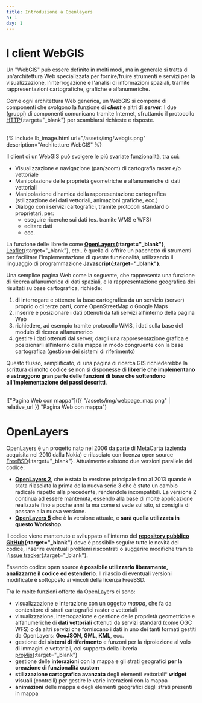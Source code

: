 ```yaml
---
title: Introduzione a Openlayers
n: 1
day: 1
---
```

I client WebGIS
===============
Un "WebGIS" può essere definito in molti modi, ma in generale si tratta di un'architettura Web specializzata per fornire/fruire strumenti e servizi per la visualizzazione, l'interrogazione e l'analisi di informazioni spaziali, tramite rappresentazioni cartografiche, grafiche e alfanumeriche.

Come ogni architettura Web generica, un WebGIS si compone di componenti che svolgono la funzione di **_client_** e altri di **_server_**. I due (gruppi) di componenti comunicano tramite Internet, sfruttando il protocollo [HTTP](https://it.wikipedia.org/wiki/Hypertext_Transfer_Protocol){:target="_blank"} per scambiarsi richieste e risposte.

<br>
{% include lb_image.html url="/assets/img/webgis.png" description="Architetture WebGIS" %}
<br>

Il client di un WebGIS può svolgere le più svariate funzionalità, tra cui:

* Visualizzazione e navigazione (pan/zoom) di cartografia raster e/o vettoriale
* Manipolazione delle proprietà geometriche e alfanumeriche di dati vettoriali
* Manipolazione dinamica della rappresentazione cartografica (stilizzazione dei dati vettoriali, animazioni grafiche, ecc.)
* Dialogo con i servizi cartografici, tramite protocolli standard o proprietari, per:
   * eseguire ricerche sui dati (es. tramite WMS e WFS)
   * editare dati
   * ecc.

La funzione delle librerie come **[OpenLayers](http://openlayers.org/){:target="_blank"}**, [Leaflet](http://leafletjs.com/){:target="_blank"}, etc.. è quella di offrire un pacchetto di strumenti per facilitare l'implementazione di queste funzionalità, utilizzando il linguaggio di programmazione **[Javascript](https://developer.mozilla.org/it/docs/Web/JavaScript){:target="_blank"}**.

Una semplice pagina Web come la seguente, che rappresenta una funzione di ricerca alfanumerica di dati spaziali, e la rappresentazione geografica dei risultati su base cartografica, richiede:

1. di interrogare e ottenere la base cartografica da un servizio (server) proprio o di terze parti, come OpenStreetMap o Google Maps
2. inserire e posizionare i dati ottenuti da tali servizi all'interno della pagina Web
3. richiedere, ad esempio tramite protocollo WMS, i dati sulla base del modulo di ricerca alfanumerico
4. gestire i dati ottenuti dal server, dargli una rappresentazione grafica e posizionarli all'interno della mappa in modo congruente con la base cartografica (gestione dei sistemi di riferimento)

Questo flusso, semplificato, di una pagina di ricerca GIS richiederebbe la scrittura di molto codice se non si disponesse di **librerie che implementano e astraggono gran parte delle funzioni di base che sottendono all'implementazione dei passi descritti**.

<br>
!["Pagina Web con mappa"]({{ "/assets/img/webpage_map.png" | relative_url }} "Pagina Web con mappa")
<br>

OpenLayers
==========

OpenLayers è un progetto nato nel 2006 da parte di MetaCarta (azienda acquisita nel 2010 dalla Nokia) e rilasciato con licenza open source [FreeBSD](https://tldrlegal.com/license/bsd-2-clause-license-(freebsd)){:target="_blank"}.
Attualmente esistono due versioni parallele del codice:

* **[OpenLayers 2](http://openlayers.org/two/)**, che è stata la versione principale fino al 2013 quando è stata rilasciata la prima della nuova serie 3 che è stato un cambio radicale rispetto alla precedente, rendendole incompatibili. La versione 2 continua ad essere mantenuta, essendo alla base di molte applicazione realizzate fino a poche anni fa ma come si vede sul sito, si consiglia di passare alla nuova versione.
* **[OpenLayers 5](https://openlayers.org/)** che è la versione attuale, e **sarà quella utilizzata in questo Workshop**.

Il codice viene mantenuto e sviluppato all'interno del **[repository pubblico GitHub](https://github.com/openlayers/openlayers){:target="_blank"}** dove è possibile seguire tutte le novità del codice, inserire eventuali problemi riscontrati o suggerire modifiche tramite l'[issue tracker](https://github.com/openlayers/openlayers/issues){:target="_blank"}.

Essendo codice open source **è possibile utilizzarlo liberamente, analizzarne il codice ed estenderlo**. Il rilascio di eventuali versioni modificate è sottoposto ai vincoli della licenza FreeBSD.

Tra le molte funzioni offerte da OpenLayers ci sono:

* visualizzazione e interazione con un oggetto _mappa_, che fa da contenitore di strati cartografici raster e vettoriali
* visualizzazione, interrogazione e gestione delle proprietà geometriche e alfanumeriche di **dati vettoriali** ottenuti da servizi standard (come OGC WFS) o da altri servizi che forniscano i dati in uno dei tanti formati gestiti da OpenLayers: **GeoJSON, GML, KML**, ecc.
* gestione dei **sistemi di riferimento** e funzoni per la riproiezione al volo di immagini e vettoriali, col supporto della libreria [proj4js](http://proj4js.org/){:target="_blank"}
* gestione delle **interazioni** con la mappa e gli strati geografici **per la creazione di funzionalità custom**
* **stilizzazione cartografica avanzata** degli elementi vettoriali* **widget visuali** (controlli) per gestire le varie interazioni con la mappa
* **animazioni** delle mappa e degli elementi geografici degli strati presenti in mappa 
